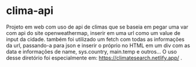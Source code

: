 # clima-api
  Projeto em web com uso de api de climas que se baseia em pegar uma var com api do site openweathermap, inserir em uma url como um value de input da cidade.
também foi utilizado um fetch com todas as informações da url, passando-a para json e inserir o próprio no HTML em um div com as data e informações de name, sys.country, main.temp e outros... 
  O uso desse diretório foi especialmente em: https://climatesearch.netlify.app/ .
